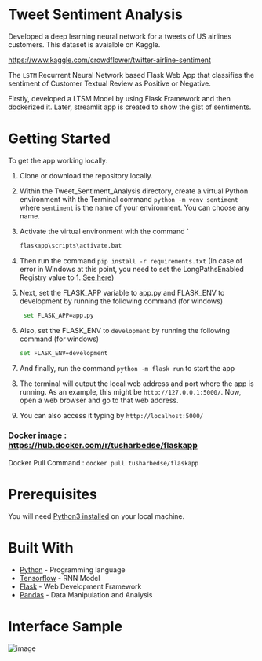 # Tweet Sentiment Analysis 

Developed a deep learning neural network for a tweets of US airlines customers. This dataset is avaialble on Kaggle.


https://www.kaggle.com/crowdflower/twitter-airline-sentiment


The `LSTM` Recurrent Neural Network based Flask Web App that classifies the sentiment of Customer Textual Review as Positive or Negative. 

Firstly, developed a LTSM Model by using Flask Framework and then dockerized it. Later, streamlit app is created to show the gist of sentiments.


# Getting Started

To get the app working locally:
1. Clone or download the repository locally.
2. Within the Tweet_Sentiment_Analysis directory, create a virtual Python environment with the Terminal command `python -m venv sentiment` where `sentiment` is the name of your environment. You can choose any name.
3. Activate the virtual environment with the command        `
    ```bash                 
    flaskapp\scripts\activate.bat
    ```
4. Then run the command `pip install -r requirements.txt` (In case of error in Windows at this point, you need to set the LongPathsEnabled Registry value to 1. [See here](https://stackoverflow.com/questions/54778630/could-not-install-packages-due-to-an-environmenterror-errno-2-no-such-file-or/55189256#55189256))
5. Next, set the FLASK_APP variable to app.py and FLASK_ENV to development by running the following command (for windows) 
   ```bash
    set FLASK_APP=app.py
    ```
6. Also, set the FLASK_ENV to `development` by running the following command (for windows)
    ```bash
    set FLASK_ENV=development
    ```
7. And finally, run the command `python -m flask run` to start the app
8. The terminal will output the local web address and port where the app is running. As an example, this might be `http://127.0.0.1:5000/`. Now, open a web browser and go to that web address.

9. You can also access it typing by `http://localhost:5000/`


###  Docker image : https://hub.docker.com/r/tusharbedse/flaskapp

Docker Pull Command :   `docker pull tusharbedse/flaskapp`

# Prerequisites

You will need [Python3 installed](https://www.python.org/downloads/) on your local machine.


# Built With

* [Python](https://www.python.org/) - Programming language
* [Tensorflow](https://www.tensorflow.org/) - RNN Model
* [Flask](http://flask.pocoo.org/) - Web Development Framework
* [Pandas](https://pandas.pydata.org/) - Data Manipulation and Analysis

# Interface Sample

![image](https://raw.githubusercontent.com/darknightush/Sentiment_Analysis/master/static/Screenshot.PNG)

 

